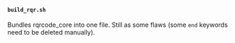 #### `build_rqr.sh`
Bundles rqrcode_core into one file. Still as some flaws (some `end` keywords need to be deleted manually).
